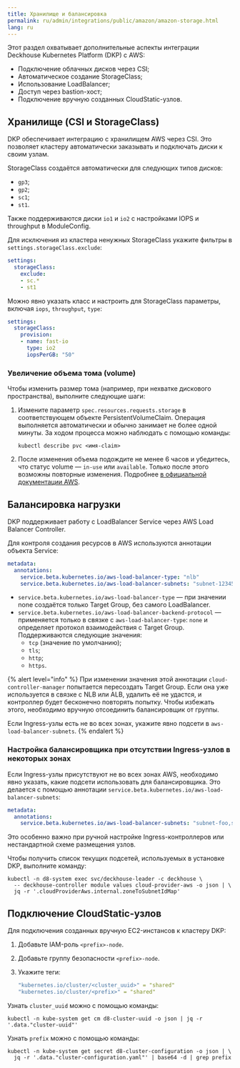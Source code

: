 ```yaml
---
title: Хранилище и балансировка
permalink: ru/admin/integrations/public/amazon/amazon-storage.html
lang: ru
---
```


Этот раздел охватывает дополнительные аспекты интеграции Deckhouse Kubernetes Platform (DKP) с AWS:

- Подключение облачных дисков через CSI;
- Автоматическое создание StorageClass;
- Использование LoadBalancer;
- Доступ через bastion-хост;
- Подключение вручную созданных CloudStatic-узлов.

## Хранилище (CSI и StorageClass)

DKP обеспечивает интеграцию с хранилищем AWS через CSI. Это позволяет кластеру автоматически заказывать и подключать диски к своим узлам.

StorageClass создаётся автоматически для следующих типов дисков:

- `gp3`;
- `gp2`;
- `sc1`;
- `st1`.

Также поддерживаются диски `io1` и `io2` с настройками IOPS и throughput в ModuleConfig.

Для исключения из кластера ненужных StorageClass укажите фильтры в `settings.storageClass.exclude`:

```yaml
settings:
  storageClass:
    exclude:
    - sc.*
    - st1
```

Можно явно указать класс и настроить для StorageClass параметры, включая `iops`, `throughput`, `type`:

```yaml
settings:
  storageClass:
    provision:
    - name: fast-io
      type: io2
      iopsPerGB: "50"
```

### Увеличение объема тома (volume)

Чтобы изменить размер тома (например, при нехватке дискового пространства), выполните следующие шаги:

1. Измените параметр `spec.resources.requests.storage` в соответствующем объекте PersistentVolumeClaim. Операция выполняется автоматически и обычно занимает не более одной минуты. За ходом процесса можно наблюдать с помощью команды:

   ```shell
   kubectl describe pvc <имя-claim>
   ```

1. После изменения объема подождите не менее 6 часов и убедитесь, что статус volume — `in-use` или `available`. Только после этого возможны повторные изменения. Подробнее [в официальной документации AWS](https://docs.aws.amazon.com/ebs/latest/userguide/modify-volume-requirements.html).

## Балансировка нагрузки

DKP поддерживает работу c LoadBalancer Service через AWS Load Balancer Controller.

Для контроля создания ресурсов в AWS используются аннотации объекта Service:

```yaml
metadata:
  annotations:
    service.beta.kubernetes.io/aws-load-balancer-type: "nlb"
    service.beta.kubernetes.io/aws-load-balancer-subnets: "subnet-12345,subnet-67890"
```

- `service.beta.kubernetes.io/aws-load-balancer-type` — при значении none создаётся только Target Group, без самого LoadBalancer.
- `service.beta.kubernetes.io/aws-load-balancer-backend-protocol` — применяется только в связке с `aws-load-balancer-type`: `none` и определяет протокол взаимодействия с Target Group. Поддерживаются следующие значения:
  - `tcp` (значение по умолчанию);
  - `tls`;
  - `http`;
  - `https`.

{% alert level="info" %}
При изменении значения этой аннотации `cloud-controller-manager` попытается пересоздать Target Group. Если она уже используется в связке с NLB или ALB, удалить её не удастся, и контроллер будет бесконечно повторять попытку. Чтобы избежать этого, необходимо вручную отсоединить балансировщик от группы.

Если Ingress-узлы есть не во всех зонах, укажите явно подсети в `aws-load-balancer-subnets`.
{% endalert %}

### Настройка балансировщика при отсутствии Ingress-узлов в некоторых зонах

Если Ingress-узлы присутствуют не во всех зонах AWS, необходимо явно указать, какие подсети использовать для балансировщика. Это делается с помощью аннотации `service.beta.kubernetes.io/aws-load-balancer-subnets`:

```yaml
metadata:
  annotations:
    service.beta.kubernetes.io/aws-load-balancer-subnets: "subnet-foo,subnet-bar"
```

Это особенно важно при ручной настройке Ingress-контроллеров или нестандартной схеме размещения узлов.

Чтобы получить список текущих подсетей, используемых в установке DKP, выполните команду:

```shell
kubectl -n d8-system exec svc/deckhouse-leader -c deckhouse \
  -- deckhouse-controller module values cloud-provider-aws -o json | \
  jq -r '.cloudProviderAws.internal.zoneToSubnetIdMap'
```

## Подключение CloudStatic-узлов

Для подключения созданных вручную EC2-инстансов к кластеру DKP:

1. Добавьте IAM-роль `<prefix>-node`.
1. Добавьте группу безопасности `<prefix>-node`.
1. Укажите теги:

   ```yaml
   "kubernetes.io/cluster/<cluster_uuid>" = "shared"
   "kubernetes.io/cluster/<prefix>" = "shared"
   ```

Узнать `cluster_uuid` можно с помощью команды:

```shell
kubectl -n kube-system get cm d8-cluster-uuid -o json | jq -r '.data."cluster-uuid"'
```

Узнать `prefix` можно с помощью команды:

```shell
kubectl -n kube-system get secret d8-cluster-configuration -o json | \
  jq -r '.data."cluster-configuration.yaml"' | base64 -d | grep prefix
```
